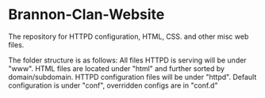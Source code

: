 # Brannon-Clan-Website
The repository for HTTPD configuration, HTML, CSS. and other misc web files.

The folder structure is as follows:
    All files HTTPD is serving will be under "www".  HTML files are located under "html" and further sorted by domain/subdomain.
    HTTPD configuration files will be under "httpd".  Default configuration is under "conf", overridden configs are in "conf.d"
